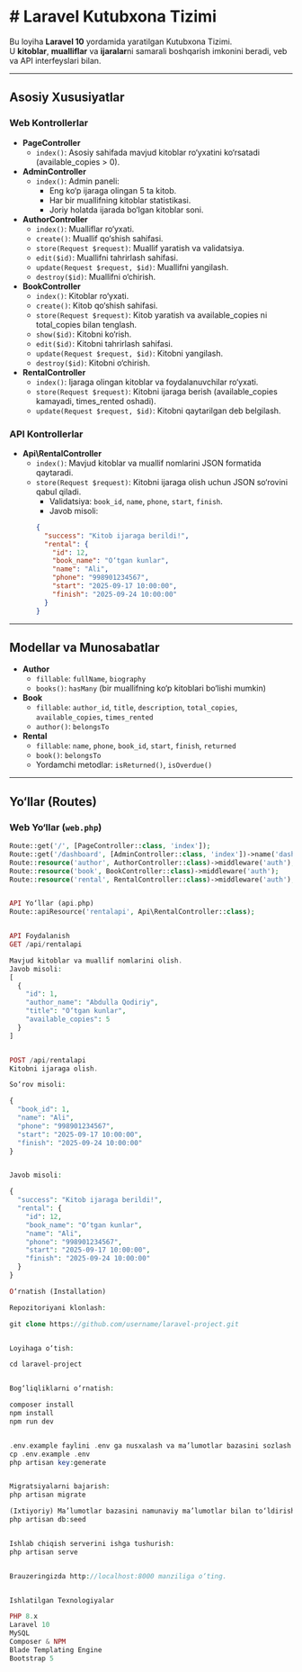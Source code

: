 # # Laravel Kutubxona Tizimi

Bu loyiha **Laravel 10** yordamida yaratilgan Kutubxona Tizimi.  
U **kitoblar**, **mualliflar** va **ijaralar**ni samarali boshqarish imkonini beradi, veb va API interfeyslari bilan.

---

## Asosiy Xususiyatlar

### Web Kontrollerlar
- **PageController**
  - `index()`: Asosiy sahifada mavjud kitoblar ro‘yxatini ko‘rsatadi (available_copies > 0).
- **AdminController**
  - `index()`: Admin paneli:
    - Eng ko‘p ijaraga olingan 5 ta kitob.
    - Har bir muallifning kitoblar statistikasi.
    - Joriy holatda ijarada bo‘lgan kitoblar soni.
- **AuthorController**
  - `index()`: Mualliflar ro‘yxati.
  - `create()`: Muallif qo‘shish sahifasi.
  - `store(Request $request)`: Muallif yaratish va validatsiya.
  - `edit($id)`: Muallifni tahrirlash sahifasi.
  - `update(Request $request, $id)`: Muallifni yangilash.
  - `destroy($id)`: Muallifni o‘chirish.
- **BookController**
  - `index()`: Kitoblar ro‘yxati.
  - `create()`: Kitob qo‘shish sahifasi.
  - `store(Request $request)`: Kitob yaratish va available_copies ni total_copies bilan tenglash.
  - `show($id)`: Kitobni ko‘rish.
  - `edit($id)`: Kitobni tahrirlash sahifasi.
  - `update(Request $request, $id)`: Kitobni yangilash.
  - `destroy($id)`: Kitobni o‘chirish.
- **RentalController**
  - `index()`: Ijaraga olingan kitoblar va foydalanuvchilar ro‘yxati.
  - `store(Request $request)`: Kitobni ijaraga berish (available_copies kamayadi, times_rented oshadi).
  - `update(Request $request, $id)`: Kitobni qaytarilgan deb belgilash.

### API Kontrollerlar
- **Api\RentalController**
  - `index()`: Mavjud kitoblar va muallif nomlarini JSON formatida qaytaradi.
  - `store(Request $request)`: Kitobni ijaraga olish uchun JSON so‘rovini qabul qiladi.
    - Validatsiya: `book_id`, `name`, `phone`, `start`, `finish`.
    - Javob misoli:
    ```json
    {
      "success": "Kitob ijaraga berildi!",
      "rental": {
        "id": 12,
        "book_name": "O‘tgan kunlar",
        "name": "Ali",
        "phone": "998901234567",
        "start": "2025-09-17 10:00:00",
        "finish": "2025-09-24 10:00:00"
      }
    }
    ```

---

## Modellar va Munosabatlar

- **Author**
  - `fillable`: `fullName`, `biography`
  - `books()`: `hasMany` (bir muallifning ko‘p kitoblari bo‘lishi mumkin)
- **Book**
  - `fillable`: `author_id`, `title`, `description`, `total_copies`, `available_copies`, `times_rented`
  - `author()`: `belongsTo`
- **Rental**
  - `fillable`: `name`, `phone`, `book_id`, `start`, `finish`, `returned`
  - `book()`: `belongsTo`
  - Yordamchi metodlar: `isReturned()`, `isOverdue()`

---

## Yo‘llar (Routes)

### Web Yo‘llar (`web.php`)
```php
Route::get('/', [PageController::class, 'index']);
Route::get('/dashboard', [AdminController::class, 'index'])->name('dashboard');
Route::resource('author', AuthorController::class)->middleware('auth');
Route::resource('book', BookController::class)->middleware('auth');
Route::resource('rental', RentalController::class)->middleware('auth');


API Yo‘llar (api.php)
Route::apiResource('rentalapi', Api\RentalController::class);


API Foydalanish
GET /api/rentalapi

Mavjud kitoblar va muallif nomlarini olish.
Javob misoli:
[
  {
    "id": 1,
    "author_name": "Abdulla Qodiriy",
    "title": "O‘tgan kunlar",
    "available_copies": 5
  }
]


POST /api/rentalapi
Kitobni ijaraga olish.

So‘rov misoli:

{
  "book_id": 1,
  "name": "Ali",
  "phone": "998901234567",
  "start": "2025-09-17 10:00:00",
  "finish": "2025-09-24 10:00:00"
}


Javob misoli:

{
  "success": "Kitob ijaraga berildi!",
  "rental": {
    "id": 12,
    "book_name": "O‘tgan kunlar",
    "name": "Ali",
    "phone": "998901234567",
    "start": "2025-09-17 10:00:00",
    "finish": "2025-09-24 10:00:00"
  }
}

O‘rnatish (Installation)

Repozitoriyani klonlash:

git clone https://github.com/username/laravel-project.git


Loyihaga o‘tish:

cd laravel-project


Bog‘liqliklarni o‘rnatish:

composer install
npm install
npm run dev


.env.example faylini .env ga nusxalash va ma’lumotlar bazasini sozlash:
cp .env.example .env
php artisan key:generate


Migratsiyalarni bajarish:
php artisan migrate

(Ixtiyoriy) Ma’lumotlar bazasini namunaviy ma’lumotlar bilan to‘ldirish:
php artisan db:seed


Ishlab chiqish serverini ishga tushurish:
php artisan serve


Brauzeringizda http://localhost:8000 manziliga o‘ting.


Ishlatilgan Texnologiyalar

PHP 8.x
Laravel 10
MySQL
Composer & NPM
Blade Templating Engine
Bootstrap 5
